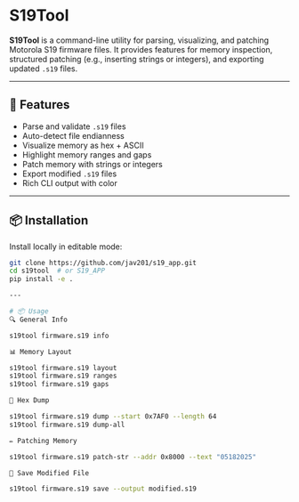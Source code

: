 # S19Tool

**S19Tool** is a command-line utility for parsing, visualizing, and patching Motorola S19 firmware files. It provides features for memory inspection, structured patching (e.g., inserting strings or integers), and exporting updated `.s19` files.

---

## 🚀 Features

- Parse and validate `.s19` files
- Auto-detect file endianness
- Visualize memory as hex + ASCII
- Highlight memory ranges and gaps
- Patch memory with strings or integers
- Export modified `.s19` files
- Rich CLI output with color

---

## 📦 Installation

Install locally in editable mode:

```bash
git clone https://github.com/jav201/s19_app.git
cd s19tool  # or S19_APP
pip install -e .

---

# 📦 Usage
🔍 General Info

s19tool firmware.s19 info

📊 Memory Layout

s19tool firmware.s19 layout
s19tool firmware.s19 ranges
s19tool firmware.s19 gaps

🧾 Hex Dump

s19tool firmware.s19 dump --start 0x7AF0 --length 64
s19tool firmware.s19 dump-all

✏️ Patching Memory

s19tool firmware.s19 patch-str --addr 0x8000 --text "05182025"

💾 Save Modified File

s19tool firmware.s19 save --output modified.s19

